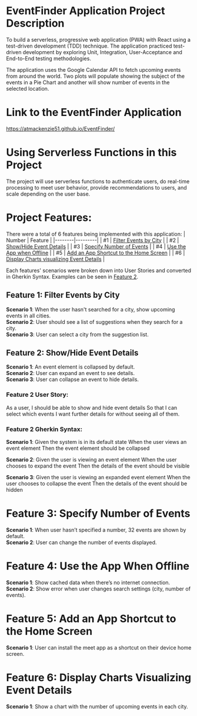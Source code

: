 # EventFinder Application Project Description
To build a serverless, progressive web application (PWA) with React using a
test-driven development (TDD) technique. The application practiced test-driven development by exploring Unit, Integration, User-Acceptance and End-to-End testing methodologies.  

The application uses the Google Calendar API to fetch upcoming events from around the world. Two plots will populate showing the subject of the events in a Pie Chart and another will show number of events in the selected location. 

# Link to the EventFinder Application
https://atmackenzie51.github.io/EventFinder/ 

# Using Serverless Functions in this Project
The project will use serverless functions to authenticate users, do real-time processing to meet user behavior, provide recommendations to users, and scale depending on the user base. 

# Project Features:
There were a total of 6 features being implemented with this application:
| Number | Feature |
|--------|---------|
|   #1   | [Filter Events by City](#feature-1) |
|   #2   | [Show/Hide Event Details](#feature-2) |
|   #3   | [Specify Number of Events](#feature-3) |
|   #4   | [Use the App when Offline](#feature-4) |
|   #5   | [Add an App Shortcut to the Home Screen](#feature-5) |
|   #6   | [Display Charts visualizing Event Details](#feature-6) |

Each features' scenarios were broken down into User Stories and converted in Gherkin Syntax. Examples can be seen in [Feature 2](#feature-2).

<a name="feature-1"></a>

## Feature 1: Filter Events by City
**Scenario 1**: When the user hasn't searched for a city, show upcoming events in all cities.  
**Scenario 2**: User should see a list of suggestions when they search for a city.  
**Scenario 3**: User can select a city from the suggestion list.  

<a name="feature-2"></a>

## Feature 2: Show/Hide Event Details
**Scenario 1**: An event element is collapsed by default.  
**Scenario 2**: User can expand an event to see details.  
**Scenario 3**: User can collapse an event to hide details.  

### Feature 2 User Story:
As a user,
I should be able to show and hide event details
So that I can select which events I want further details for without seeing all of them.

### Feature 2 Gherkin Syntax:
**Scenario 1**: Given the system is in its default state
When the user views an event element
Then the event element should be collapsed

**Scenario 2**: Given the user is viewing an event element
When the user chooses to expand the event
Then the details of the event should be visible

**Scenario 3**: Given the user is viewing an expanded event element
When the user chooses to collapse the event
Then the details of the event should be hidden

<a name="feature-3"></a>

# Feature 3: Specify Number of Events
**Scenario 1**: When user hasn’t specified a number, 32 events are shown by default.  
**Scenario 2**: User can change the number of events displayed.  

<a name="feature-4"></a>

# Feature 4: Use the App When Offline
**Scenario 1**: Show cached data when there’s no internet connection.  
**Scenario 2**: Show error when user changes search settings (city, number of events).  

<a name="feature-5"></a>

# Feature 5: Add an App Shortcut to the Home Screen
**Scenario 1**: User can install the meet app as a shortcut on their device home screen.  

<a name="feature-6"></a>

# Feature 6: Display Charts Visualizing Event Details
**Scenario 1**: Show a chart with the number of upcoming events in each city.  
